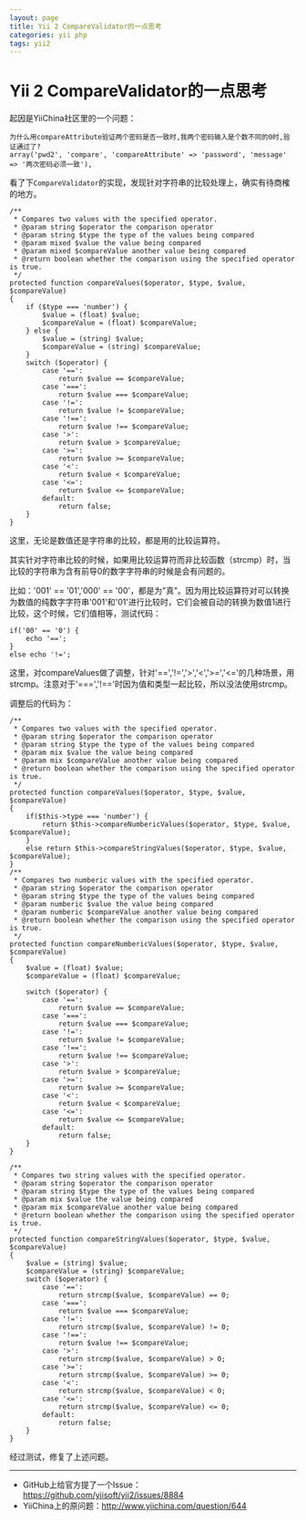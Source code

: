 ```yaml
---
layout: page
title: Yii 2 CompareValidator的一点思考
categories: yii php
tags: yii2
---
```


Yii 2 CompareValidator的一点思考
===

起因是YiiChina社区里的一个问题：

	为什么用compareAttribute验证两个密码是否一致时,我两个密码输入是个数不同的0时,验证通过了? 
	array('pwd2', 'compare', 'compareAttribute' => 'password', 'message' => '两次密码必须一致'),

看了下`CompareValidator`的实现，发现针对字符串的比较处理上，确实有待商榷的地方。

 	/**
     * Compares two values with the specified operator.
     * @param string $operator the comparison operator
     * @param string $type the type of the values being compared
     * @param mixed $value the value being compared
     * @param mixed $compareValue another value being compared
     * @return boolean whether the comparison using the specified operator is true.
     */
    protected function compareValues($operator, $type, $value, $compareValue)
    {
        if ($type === 'number') {
            $value = (float) $value;
            $compareValue = (float) $compareValue;
        } else {
            $value = (string) $value;
            $compareValue = (string) $compareValue;
        }
        switch ($operator) {
            case '==':
                return $value == $compareValue;
            case '===':
                return $value === $compareValue;
            case '!=':
                return $value != $compareValue;
            case '!==':
                return $value !== $compareValue;
            case '>':
                return $value > $compareValue;
            case '>=':
                return $value >= $compareValue;
            case '<':
                return $value < $compareValue;
            case '<=':
                return $value <= $compareValue;
            default:
                return false;
        }
    }

这里，无论是数值还是字符串的比较，都是用的比较运算符。

其实针对字符串比较的时候，如果用比较运算符而非比较函数（strcmp）时，当比较的字符串为含有前导0的数字字符串的时候是会有问题的。

比如：'001' == '01','000' == '00'，都是为"真"。因为用比较运算符对可以转换为数值的纯数字字符串'001'和'01'进行比较时，它们会被自动的转换为数值1进行比较，这个时候，它们值相等，测试代码：

	if('00' == '0') {
	    echo '==';
	}
	else echo '!=';

这里，对compareValues做了调整，针对'==','!=','>','<','>=','<='的几种场景，用strcmp。注意对于'===','!=='时因为值和类型一起比较，所以没法使用strcmp。

调整后的代码为：

	/**
     * Compares two values with the specified operator.
     * @param string $operator the comparison operator
     * @param string $type the type of the values being compared
     * @param mix $value the value being compared
     * @param mix $compareValue another value being compared
     * @return boolean whether the comparison using the specified operator is true.
     */
    protected function compareValues($operator, $type, $value, $compareValue) 
    {
        if($this->type === 'number') {
            return $this->compareNumbericValues($operator, $type, $value, $compareValue);
        }
        else return $this->compareStringValues($operator, $type, $value, $compareValue);
    }
    /**
     * Compares two numberic values with the specified operator.
     * @param string $operator the comparison operator
     * @param string $type the type of the values being compared
     * @param numberic $value the value being compared
     * @param numberic $compareValue another value being compared
     * @return boolean whether the comparison using the specified operator is true.
     */
    protected function compareNumbericValues($operator, $type, $value, $compareValue)
    {
        $value = (float) $value;
        $compareValue = (float) $compareValue;
        
        switch ($operator) {
            case '==':
                return $value == $compareValue;
            case '===':
                return $value === $compareValue;
            case '!=':
                return $value != $compareValue;
            case '!==':
                return $value !== $compareValue;
            case '>':
                return $value > $compareValue;
            case '>=':
                return $value >= $compareValue;
            case '<':
                return $value < $compareValue;
            case '<=':
                return $value <= $compareValue;
            default:
                return false;
        }
    }
    
    /**
     * Compares two string values with the specified operator.
     * @param string $operator the comparison operator
     * @param string $type the type of the values being compared
     * @param mix $value the value being compared
     * @param mix $compareValue another value being compared
     * @return boolean whether the comparison using the specified operator is true.
     */
    protected function compareStringValues($operator, $type, $value, $compareValue)
    {
        $value = (string) $value;
        $compareValue = (string) $compareValue;
        switch ($operator) {
            case '==':
                return strcmp($value, $compareValue) == 0;
            case '===':
                return $value === $compareValue;
            case '!=':
                return strcmp($value, $compareValue) != 0;
            case '!==':
                return $value !== $compareValue;
            case '>':
                return strcmp($value, $compareValue) > 0;
            case '>=':
                return strcmp($value, $compareValue) >= 0;
            case '<':
                return strcmp($value, $compareValue) < 0;
            case '<=':
                return strcmp($value, $compareValue) <= 0;
            default:
                return false;
        }
    }

经过测试，修复了上述问题。

---

* GitHub上给官方提了一个Issue：<https://github.com/yiisoft/yii2/issues/8884>
* YiiChina上的原问题：<http://www.yiichina.com/question/644>